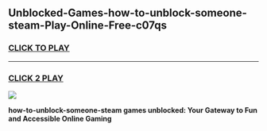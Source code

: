 
## Unblocked-Games-how-to-unblock-someone-steam-Play-Online-Free-c07qs
<h3>
<a href="https://premium76.site?title=how-to-unblock-someone-steam&ref=26A">CLICK TO PLAY</a></h3>
<hr>

<h3>
<a href="https://premium76.site?title=how-to-unblock-someone-steam&ref=26A">CLICK 2 PLAY</a>
  
</h3>

<a href="https://premium76.site?title=how-to-unblock-someone-steam&ref=26A"><img src="https://clearcache.store/games.png"></a>


**how-to-unblock-someone-steam games unblocked: Your Gateway to Fun and Accessible Online Gaming**
